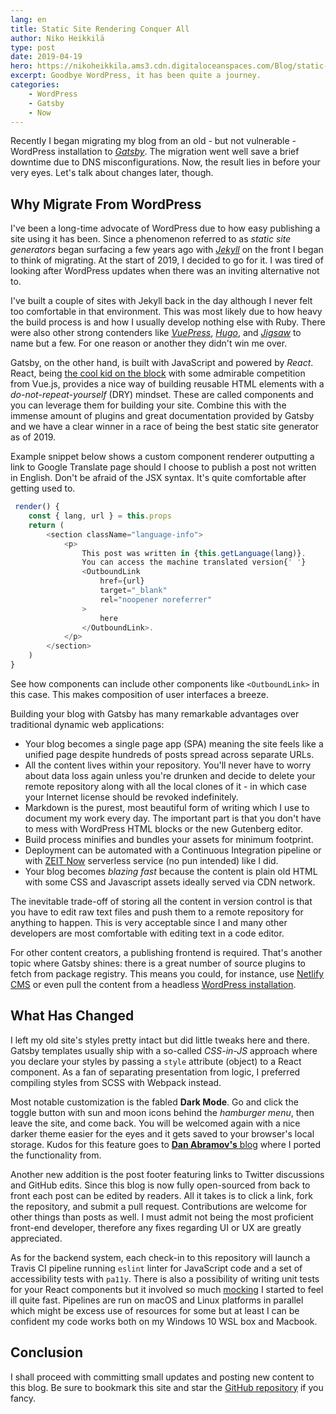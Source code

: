 ```yaml
---
lang: en
title: Static Site Rendering Conquer All
author: Niko Heikkilä
type: post
date: 2019-04-19
hero: https://nikoheikkila.ams3.cdn.digitaloceanspaces.com/Blog/static-site-rendering-conquer-all.png
excerpt: Goodbye WordPress, it has been quite a journey.
categories:
    - WordPress
    - Gatsby
    - Now
---
```


Recently I began migrating my blog from an old - but not vulnerable - WordPress installation to [_Gatsby_][gatsby]. The migration went well save a brief downtime due to DNS misconfigurations. Now, the result lies in before your very eyes. Let's talk about changes later, though.

## Why Migrate From WordPress

I've been a long-time advocate of WordPress due to how easy publishing a site using it has been. Since a phenomenon referred to as _static site generators_ began surfacing a few years ago with [_Jekyll_][jekyll] on the front I began to think of migrating. At the start of 2019, I decided to go for it. I was tired of looking after WordPress updates when there was an inviting alternative not to.

I've built a couple of sites with Jekyll back in the day although I never felt too comfortable in that environment. This was most likely due to how heavy the build process is and how I usually develop nothing else with Ruby. There were also other strong contenders like [_VuePress_][vuepress], [_Hugo_][hugo], and [_Jigsaw_][jigsaw] to name but a few. For one reason or another they didn't win me over.

Gatsby, on the other hand, is built with JavaScript and powered by _React_. React, being [the cool kid on the block][community] with some admirable competition from Vue.js, provides a nice way of building reusable HTML elements with a _do-not-repeat-yourself_ (DRY) mindset. These are called components and you can leverage them for building your site. Combine this with the immense amount of plugins and great documentation provided by Gatsby and we have a clear winner in a race of being the best static site generator as of 2019.

Example snippet below shows a custom component renderer outputting a link to Google Translate page should I choose to publish a post not written in English. Don't be afraid of the JSX syntax. It's quite comfortable after getting used to.

```javascript
 render() {
    const { lang, url } = this.props
    return (
        <section className="language-info">
            <p>
                This post was written in {this.getLanguage(lang)}.
                You can access the machine translated version{' '}
                <OutboundLink
                    href={url}
                    target="_blank"
                    rel="noopener noreferrer"
                >
                    here
                </OutboundLink>.
            </p>
        </section>
    )
}
```

See how components can include other components like `<OutboundLink>` in this case. This makes composition of user interfaces a breeze.

Building your blog with Gatsby has many remarkable advantages over traditional dynamic web applications:

-   Your blog becomes a single page app (SPA) meaning the site feels like a unified page despite hundreds of posts spread across separate URLs.
-   All the content lives within your repository. You'll never have to worry about data loss again unless you're drunken and decide to delete your remote repository along with all the local clones of it - in which case your Internet license should be revoked indefinitely.
-   Markdown is the purest, most beautiful form of writing which I use to document my work every day. The important part is that you don't have to mess with WordPress HTML blocks or the new Gutenberg editor.
-   Build process minifies and bundles your assets for minimum footprint.
-   Deployment can be automated with a Continuous Integration pipeline or with [ZEIT Now][zeit] serverless service (no pun intended) like I did.
-   Your blog becomes _blazing fast_ because the content is plain old HTML with some CSS and Javascript assets ideally served via CDN network.

The inevitable trade-off of storing all the content in version control is that you have to edit raw text files and push them to a remote repository for anything to happen. This is very acceptable since I and many other developers are most comfortable with editing text in a code editor.

For other content creators, a publishing frontend is required. That's another topic where Gatsby shines: there is a great number of source plugins to fetch from package registry. This means you could, for instance, use [Netlify CMS][cms] or even pull the content from a headless [WordPress installation][wpcms].

## What Has Changed

I left my old site's styles pretty intact but did little tweaks here and there. Gatsby templates usually ship with a so-called _CSS-in-JS_ approach where you declare your styles by passing a `style` attribute (object) to a React component. As a fan of separating presentation from logic, I preferred compiling styles from SCSS with Webpack instead.

Most notable customization is the fabled **Dark Mode**. Go and click the toggle button with sun and moon icons behind the _hamburger menu_, then leave the site, and come back. You will be welcomed again with a nice darker theme easier for the eyes and it gets saved to your browser's local storage. Kudos for this feature goes to [**Dan Abramov's** blog][overreacted] where I ported the functionality from.

Another new addition is the post footer featuring links to Twitter discussions and GitHub edits. Since this blog is now fully open-sourced from back to front each post can be edited by readers. All it takes is to click a link, fork the repository, and submit a pull request. Contributions are welcome for other things than posts as well. I must admit not being the most proficient front-end developer, therefore any fixes regarding UI or UX are greatly appreciated.

As for the backend system, each check-in to this repository will launch a Travis CI pipeline running `eslint` linter for JavaScript code and a set of accessibility tests with `pa11y`. There is also a possibility of writing unit tests for your React components but it involved so much [mocking][mock] I started to feel ill quite fast. Pipelines are run on macOS and Linux platforms in parallel which might be excess use of resources for some but at least I can be confident my code works both on my Windows 10 WSL box and Macbook.

## Conclusion

I shall proceed with committing small updates and posting new content to this blog. Be sure to bookmark this site and star the [GitHub repository][github] if you fancy.

[jekyll]: https://jekyllrb.com
[vuepress]: https://vuepress.vuejs.org
[hugo]: https://gohugo.io
[jigsaw]: https://jigsaw.tighten.co
[gatsby]: https://gatsbyjs.org
[community]: https://dev.to/search?q=gatsby
[zeit]: https://zeit.co/dashboard
[cms]: https://www.gatsbyjs.org/docs/sourcing-from-netlify-cms
[wpcms]: https://www.gatsbyjs.org/packages/gatsby-source-wordpress/?=wordpress
[overreacted]: https://overreacted.io/
[mock]: https://medium.com/javascript-scene/mocking-is-a-code-smell-944a70c90a6a
[github]: https://github.com/nikoheikkila/nikoheikkila.fi

